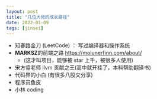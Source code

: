 ```yaml
---
layout: post
title: "几位大佬的成长路径"
date: 2022-01-09
tags: [jinsei]
---
```


- 知春路金刀 (LeetCode) ： 写过编译器和操作系统
- **MARKSZ**的前端之路 <https://molunerfinn.com/about/>
  - (这才叫项目，能够被 star 上千，被很多人使用)
- 宋方睿老师 llvm 贡献之王(高中就开挂了，本科帮助翻译书) 
- 代码界的小白 (有很多八股文分享)
- 程序员鱼皮
- 小林 coding 

